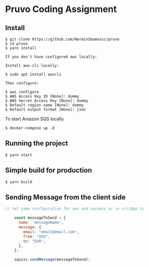 # Pruvo Coding Assignment

## Install

    $ git clone https://github.com/NerminImamovic/pruvo
    $ cd pruvo
    $ yarn install

    If you don't have configured aws locally:  

    Install aws-cli locally: 

    $ sudo apt install awscli

    Then configure: 

    $ aws configure          
    $ AWS Access Key ID [None]: dummy
    $ AWS Secret Access Key [None]: dummy
    $ Default region name [None]: dummy
    $ Default output format [None]: json

To start Amazon SQS locally

    $ docker-compose up -d 

## Running the project

    $ yarn start

## Simple build for production

    $ yarn build
    
## Sending Message from the client side

```javascript
// Set same configuration for aws and squiess as in src/App.ts

    const messageToSend = {
      name: 'messageName',
      message: {
        email: "email@email.com",
        from: "USD",
        to: "EUR",
      },
    };

    squiss.sendMessage(messageToSend);

```
 
